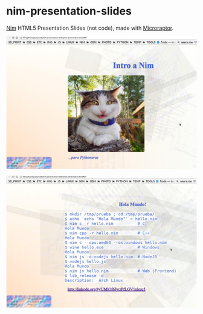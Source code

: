 # nim-presentation-slides

[Nim](https://nim-lang.org) HTML5 Presentation Slides (not code),
made with [Microraptor](https://github.com/juancarlospaco/microraptor#microraptor).


![Preview Screenshot](nim-slide0.jpg)


![Preview Screenshot](nim-slide1.jpg)
